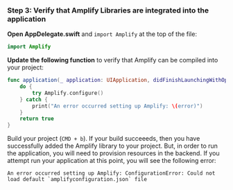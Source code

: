 ### Step 3: Verify that Amplify Libraries are integrated into the application

**Open AppDelegate.swift** and `import Amplify` at the top of the file:
```swift
import Amplify
```

**Update the following function** to verify that Amplify can be compiled into your project:
```swift
func application(_ application: UIApplication, didFinishLaunchingWithOptions launchOptions: [UIApplication.LaunchOptionsKey: Any]?) -> Bool {
    do {
        try Amplify.configure()
    } catch {
        print("An error occurred setting up Amplify: \(error)")
    }
    return true
}
```

Build your project (`CMD + b`).  If your build succeeeds, then you have successfully added the Amplify library to your project.  But, in order to run the application, you will need to provision resources in the backend.  If you attempt run your application at this point, you will see the following error:
```
An error occurred setting up Amplify: ConfigurationError: Could not load default `amplifyconfiguration.json` file
```


